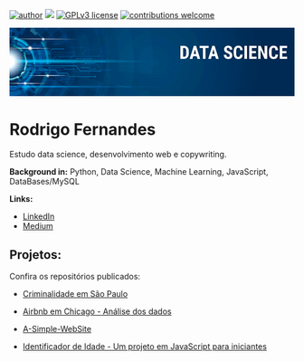 [![author](https://img.shields.io/badge/author-carlosfab-red.svg)](https://www.linkedin.com/in/carlosfab) [![](https://img.shields.io/badge/python-3.7+-blue.svg)](https://www.python.org/downloads/release/python-365/) [![GPLv3 license](https://img.shields.io/badge/License-GPLv3-blue.svg)](http://perso.crans.org/besson/LICENSE.html) [![contributions welcome](https://img.shields.io/badge/contributions-welcome-brightgreen.svg?style=flat)](https://github.com/carlosfab/data_science/issues)

<p align="center">
  <img src="https://raw.githubusercontent.com/ka1chou/sigmoidal_data_science/master/Screen%20Shot%202020-06-23%20at%2011.23.58.png" >
</p>

# Rodrigo Fernandes
<sub> </sub>

Estudo data science, desenvolvimento web e copywriting.

**Background in:** Python, Data Science, Machine Learning, JavaScript, DataBases/MySQL

**Links:**
* [LinkedIn](https://www.linkedin.com/in/rodrigo-fernandes-72b9aa100/)
* [Medium](https://medium.com/@rferna14)


## Projetos:
Confira os repositórios publicados:

 * [Criminalidade em São Paulo](bit.ly/2YSCmvdbit.ly/2YSCmvd)
 
 * [Airbnb em Chicago - Análise dos dados](bit.ly/3dUKdN0)
 
 * [A-Simple-WebSite](https://github.com/rfernand3s/A-Simple-Website)
 
 * [Identificador de Idade - Um projeto em JavaScript para iniciantes](https://github.com/rfernand3s/Projeto-Verificador-de-Idade)
 
 
 
 


